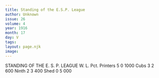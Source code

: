 ```yaml
---
title: Standing of the E.S.P. League
author: Unknown
issue: 26
volume: 4
year: 1916
month: 17
day: V
tags:
layout: page.njk
image:
---
```

STANDING OF THE E. S. P. LEAGUE   		W. L. Pct.   Printers 	5   0  1000   Cubs		3   2   600   Ninth	2   3   400   Shed		0   5   000   




